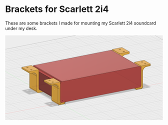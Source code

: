 # Brackets for Scarlett 2i4

These are some brackets I made for mounting my Scarlett 2i4 soundcard
under my desk.

![Screenshot](scarlett2i4.png)
